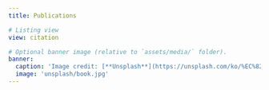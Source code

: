 ```yaml
---
title: Publications

# Listing view
view: citation

# Optional banner image (relative to `assets/media/` folder).
banner:
  caption: 'Image credit: [**Unsplash**](https://unsplash.com/ko/%EC%82%AC%EC%A7%84/%EA%B0%88%EC%83%89-%EB%82%98%EB%AC%B4-%EC%84%A0%EB%B0%98%EC%97%90-%EC%B1%85-2JIvboGLeho?utm_content=creditCopyText&utm_medium=referral&utm_source=unsplash)의 [**PSusan Q Yin**](https://unsplash.com/ko/@syinq?utm_content=creditCopyText&utm_medium=referral&utm_source=unsplash")'
  image: 'unsplash/book.jpg'
---
```

